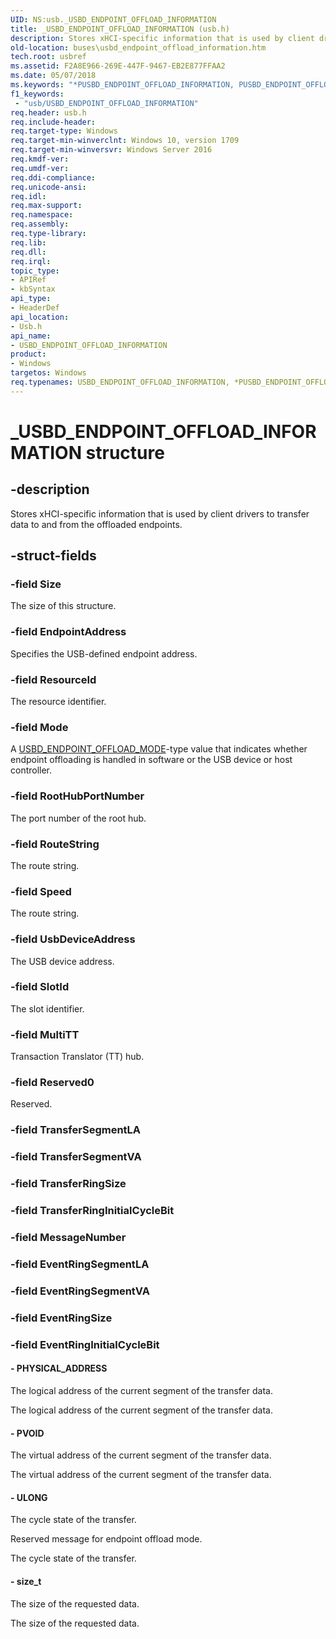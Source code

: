 ```yaml
---
UID: NS:usb._USBD_ENDPOINT_OFFLOAD_INFORMATION
title: _USBD_ENDPOINT_OFFLOAD_INFORMATION (usb.h)
description: Stores xHCI-specific information that is used by client drivers to transfer data to and from the offloaded endpoints.
old-location: buses\usbd_endpoint_offload_information.htm
tech.root: usbref
ms.assetid: F2A8E966-269E-447F-9467-EB2E877FFAA2
ms.date: 05/07/2018
ms.keywords: "*PUSBD_ENDPOINT_OFFLOAD_INFORMATION, PUSBD_ENDPOINT_OFFLOAD_INFORMATION, PUSBD_ENDPOINT_OFFLOAD_INFORMATION structure pointer [Buses], USBD_ENDPOINT_OFFLOAD_INFORMATION, USBD_ENDPOINT_OFFLOAD_INFORMATION structure [Buses], _USBD_ENDPOINT_OFFLOAD_INFORMATION, buses.usbd_endpoint_offload_information, usb/PUSBD_ENDPOINT_OFFLOAD_INFORMATION, usb/USBD_ENDPOINT_OFFLOAD_INFORMATION"
f1_keywords:
 - "usb/USBD_ENDPOINT_OFFLOAD_INFORMATION"
req.header: usb.h
req.include-header: 
req.target-type: Windows
req.target-min-winverclnt: Windows 10, version 1709
req.target-min-winversvr: Windows Server 2016
req.kmdf-ver: 
req.umdf-ver: 
req.ddi-compliance: 
req.unicode-ansi: 
req.idl: 
req.max-support: 
req.namespace: 
req.assembly: 
req.type-library: 
req.lib: 
req.dll: 
req.irql: 
topic_type:
- APIRef
- kbSyntax
api_type:
- HeaderDef
api_location:
- Usb.h
api_name:
- USBD_ENDPOINT_OFFLOAD_INFORMATION
product:
- Windows
targetos: Windows
req.typenames: USBD_ENDPOINT_OFFLOAD_INFORMATION, *PUSBD_ENDPOINT_OFFLOAD_INFORMATION
---
```


# _USBD_ENDPOINT_OFFLOAD_INFORMATION structure


## -description


Stores xHCI-specific information that is used by client drivers to transfer data to and from the offloaded endpoints.


## -struct-fields




### -field Size

The size of this structure.


### -field EndpointAddress

Specifies the USB-defined endpoint address. 


### -field ResourceId

The resource identifier.


### -field Mode

A <a href="https://docs.microsoft.com/windows-hardware/drivers/ddi/usb/ne-usb-_usbd_endpoint_offload_mode">USBD_ENDPOINT_OFFLOAD_MODE</a>-type value that indicates whether endpoint offloading is handled in software or the USB device or host controller.


### -field RootHubPortNumber

The port number of the root hub.


### -field RouteString

The route string.


### -field Speed

The route string.


### -field UsbDeviceAddress

The USB device address.


### -field SlotId

The slot identifier.


### -field MultiTT

Transaction Translator (TT) hub. 


### -field Reserved0

Reserved.


### -field TransferSegmentLA

 


### -field TransferSegmentVA

 


### -field TransferRingSize

 


### -field TransferRingInitialCycleBit

 


### -field MessageNumber

 


### -field EventRingSegmentLA

 


### -field EventRingSegmentVA

 


### -field EventRingSize

 


### -field EventRingInitialCycleBit

 




#### - PHYSICAL_ADDRESS

The logical address of the current segment of the transfer data.

The logical address of the current segment of the transfer data.


#### - PVOID

The virtual address of the current segment of the transfer data.

The virtual address of the current segment of the transfer data.


#### - ULONG

The cycle state of the transfer.

Reserved message for endpoint offload mode.


The cycle state of the transfer.


#### - size_t

The size of the requested data.

The size of the requested data.


